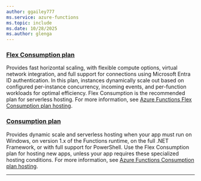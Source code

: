 ```yaml
---
author: ggailey777
ms.service: azure-functions
ms.topic: include
ms.date: 10/28/2025
ms.author: glenga
---
```


### [Flex Consumption plan](#tab/flex-consumption-plan)

Provides fast horizontal scaling, with flexible compute options, virtual network integration, and full support for connections using Microsoft Entra ID authentication. In this plan, instances dynamically scale out based on configured per-instance concurrency, incoming events, and per-function workloads for optimal efficiency. Flex Consumption is the recommended plan for serverless hosting. For more information, see [Azure Functions Flex Consumption plan hosting](flex-consumption-plan.md).

### [Consumption plan](#tab/consumption-plan)

Provides dynamic scale and serverless hosting when your app must run on Windows, on version 1.x of the Functions runtime, on the full .NET Framework, or with full support for PowerShell. Use the Flex Consumption plan for hosting new apps, unless your app requires these specialized hosting conditions. For more information, see [Azure Functions Consumption plan hosting](consumption-plan.md). 

---
